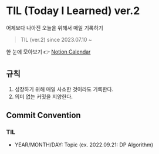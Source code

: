 # TIL (Today I Learned) ver.2

어제보다 나아진 오늘을 위해서 매일 기록하기

> TIL (ver.2) since 2023.07.10 ~ 


한 눈에 모아보기 👉 
[Notion Calendar](https://jonnie37.notion.site/e4026d9f6d2f41abb3fb54e036dea277?v=668f670f28b346fab3877cc4a57f2704)


## 규칙
1. 성장하기 위해 매일 사소한 것이라도 기록한다.
2. 의미 없는 커밋을 지양한다.
   
## Commit Convention
### TIL
- YEAR/MONTH/DAY: Topic (ex. 2022.09.21: DP Algorithm)

<!--[작성 양식]
주간 인프런에 소개된 5F 양식([개발자의 공유 문화 이모저모 (2) 회고 문화](https://www.inflearn.com/pages/weekly-inflearn-41-20220215?utm_source=mailchimp_email&utm_medium=cps&utm_campaign=inflearn_%ED%8A%B8%EB%9E%98%ED%94%BD_%EC%A3%BC%EA%B0%84%EC%9D%B8%ED%94%84%EB%9F%B0_weekly-inflearn-41-20220215&utm_content=%EC%9E%A0%EC%9E%AC%EA%B3%A0%EA%B0%9D_%EC%A0%84%EC%B2%B4&utm_term=220215_sol))을 바탕으로 진행하고자 한다.

- 제목: 20XX-XX-XX
- 5F

Fact (사실: 무슨 일이 있었나?)
Feeling (느낌: 무슨 느낌이 들었나?)
Finding (배운 점: 어떤 인사이트를 얻었나?)
Future action (향후 행동: 앞으로 무엇을 해야 할까?)
Feedback (피드백: 앞서 정한 향후 행동을 실천해본 뒤, 이에 대해 어떤 피드백을 받았나?)
특히 5F는 개인이 한 활동을 회고하는 데 유용한데요, 어떤 일이 있었고 무엇을 느꼈는지를 시간 순서대로 정리하는 데 도움이 되는 방식이에요.

### SETTING
- [REFACTOR] : 전면 수정
- [FIX] : 내용 오류, 이름 변경 등의 작은 수정
- [DOCS] : README나 WIKI 등의 문서 개정
- [SETTING] : 기타 설정 시

-->
